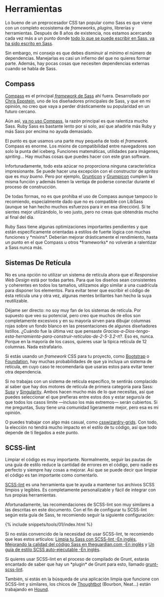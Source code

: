 
# Herramientas

Lo bueno de un preprocesador CSS tan popular como Sass es que viene con un completo ecosistema de *frameworks*, *plugins*, librerías y herramientas. Después de 8 años de existencia, nos estamos acercando cada vez más a un punto donde [todo lo que se puede escribir en Sass, ya ha sido escrito en Sass](http://hugogiraudel.com/2014/10/27/rethinking-atwoods-law/).

Sin embargo, mi consejo es que debes disminuir al mínimo el número de dependencias. Manejarlas es casi un infierno del que no quieres formar parte. Además, hay pocas cosas que necesiten dependencias externas cuando se habla de Sass.

## Compass

[Compass](http://compass-style.org/) es el principal [*framework* de Sass](http://www.sitepoint.com/compass-or-bourbon-sass-frameworks/) ahí fuera. Desarrollado por [Chris Eppstein](https://twitter.com/chriseppstein), uno de los diseñadores principales de Sass, y que en mi opinión, no creo que vaya a perder drásticamente su popularidad en un futuro cercano.

Aún asi, [ya no uso Compass](http://www.sitepoint.com/dont-use-compass-anymore/), la razón principal es que ralentiza mucho Sass. Ruby Sass es bastante lento por si solo, así que añadirle más Ruby y más Sass por encima no ayuda demasiado.

El punto es que usamos una parte muy pequeña de todo el *framework*. Compass es enorme. Los *mixins* de compatibilidad entre navegadores son solo la punta del iceberg. Funciones matemáticas, utilidades para imágenes, *spriting*… Hay muchas cosas que puedes hacer con este gran software.

Infortunadamente, todo esta azúcar no proporciona ninguna característica impresionante. Se puede hacer una excepción con el constructor de *sprites* que es *muy bueno*. Pero por ejemplo, [Grunticon](https://github.com/filamentgroup/grunticon) y [Grumpicon](http://grumpicon.com/) cumplen la misma función y además tienen la ventaja de poderse conectar durante el proceso de construcción.

De todas formas, no es que prohíba el uso de Compass aunque tampoco lo recomiendo, especialmente dado que no es compatible con LibSass (aunque se han hecho muchos esfuerzos para ir en esa dirección). Si te sientes mejor utilizándolo, lo veo justo, pero no creas que obtendrás mucho al final del día.

<div class="note">
  <p>Ruby Sass tiene algunas optimizaciones importantes pendientes y que están específicamente orientadas a estilos de fuerte lógica con muchas funciones y *mixins*. Deberían mejorar drásticamente el rendimiento, hasta un punto en el que Compass u otros *frameworks* no volverán a ralentizar a Sass nunca más.</p>
</div>

## Sistemas De Retícula

No es una opción no utilizar un sistema de retícula ahora que el *Responsive Web Design* está por todas partes. Para que los diseños sean consistentes y coherentes en todos los tamaños, utilizamos algo similar a una cuadrícula para disponer los elementos. Para evitar tener que escribir el código de ésta retícula una y otra vez, algunas mentes brillantes han hecho la suya reutilizable.

Déjame ser directo: no soy muy fan de los sistemas de retícula. Por supuesto que veo su potencial, pero creo que muchos de ellos son completamente excesivos y en su mayoría sirven para dibujar columnas rojas sobre un fondo blanco en las presentaciones de algunos diseñadores listillos. ¿Cuándo fue la última vez que pensaste *Gracias-a-Dios-tengo-esta-herramienta-para-construir-retículas-de-2-5-3.2-π*?. Eso es, nunca. Porque en la mayoría de los casos, quieres usar la típica retícula de 12 columnas. Nada estrafalario.

Si estás usando un *framework* CSS para tu proyecto, como [Bootstrap](http://getbootstrap.com/) o [Foundation](http://foundation.zurb.com/), hay muchas probabilidades de que ya incluya un sistema de retícula, en cuyo caso te recomendaría que usaras estos para evitar tener otra dependencia.

Si no trabajas con un sistema de retícula específico, te sentirás complacido al saber que hay dos motores de retícula de primera categoría para Sass: [Susy](http://susy.oddbird.net/) y [Singularity](http://singularity.gs/). Ambos hacen mucho más de lo que necesitas, así que puedes seleccionar el que prefieras entre estos dos y estar seguro/a de que todos los casos límite &mdash;incluso los más extremos&mdash; serán cubiertos. Si me preguntas, Susy tiene una comunidad ligeramente mejor, pero esa es mi opinión.

O puedes trabajar con algo más casual, como [csswizardry-grids](https://github.com/csswizardry/csswizardry-grids). Con todo, la elección no tendrá mucho impacto en el estilo de tu código, así que todo depende de ti llegados a este punto.

## SCSS-lint

Limpiar el código es muy importante. Normalmente, seguir las pautas de una guía de estilo reduce la cantidad de errores en el código, pero nadie es perfecto y siempre hay cosas a mejorar. Asi que se puede decir que limpiar el código es tan importante como comentarlo.

[SCSS-lint](https://github.com/causes/scss-lint) es una herramienta que te ayuda a mantener tus archivos SCSS limpios y legibles. Es completamente personalizable y fácil de integrar con tus propias herramientas.

Afortunadamente, las recomendaciones de SCSS-lint son muy similares a las descritas en este documento. Con el fin de configurar tu SCSS-lint según esta guía de Sass, te recomiendo seguir la siguiente configuración:

{% include snippets/tools/01/index.html %}

Si no estás convencido de la necesidad de usar SCSS-lint, te recomiendo que leas estos artículos: [Limpia tu Sass con SCSS-lint -En inglés](http://blog.martinhujer.cz/clean-up-your-sass-with-scss-lint/), [Mejorando la calidad del código Sass en theguardian.com -En inglés](http://www.theguardian.com/info/developer-blog/2014/may/13/improving-sass-code-quality-on-theguardiancom) y [Un guía de estilo SCSS auto-ejecutable -En inglés](http://davidtheclark.com/scss-lint-styleguide/).

<div class="note">
  <p>Si quieres usar SCSS-lint en el proceso de compilado de Grunt, estarás encantado de saber que hay un *plugin* de Grunt para esto, llamado <a href="https://github.com/ahmednuaman/grunt-scss-lint">grunt-scss-lint</a>.</p>
  <p>También, si estás en la búsqueda de una aplicación limpia que funcione con SCSS-lint y similares, los chicos de <a href="http://thoughtbot.com/">Thoughtbot</a> (Bourbon, Neat…) están trabajando en <a href="https://houndci.com/">Hound</a>.</p>
</div>
